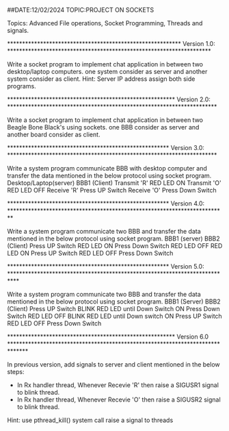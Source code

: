##DATE:12/02/2024      TOPIC:PROJECT ON SOCKETS

Topics: Advanced File operations, Socket Programming, Threads and signals.

********************************************************** Version 1.0: ********************************************************************

Write a socket program to implement chat application in between two desktop/laptop 
computers. one system consider as server and another system consider as client.
Hint: Server IP address assign both side programs.

******************************************************** Version 2.0: **********************************************************************

Write a socket program to implement chat application in between two Beagle Bone Black's 
using sockets. one BBB consider as server and another board consider as client.

****************************************************** Version 3.0: **********************************************************************

Write a system program communicate BBB with desktop computer and transfer the data 
mentioned in the below protocol using socket program.
Desktop/Laptop(server) BBB1 (Client) 
Transmit 'R' RED LED ON 
Transmit 'O' RED LED OFF 
Receive 'R' Press UP Switch 
Receive 'O' Press Down Switch 

****************************************************** Version 4.0: *************************************************************************

Write a system program communicate two BBB and transfer the data mentioned in the 
below protocol using socket program.
BBB1 (server) BBB2 (Client) 
Press UP Switch RED LED ON 
Press Down Switch RED LED OFF 
RED LED ON Press UP Switch 
RED LED OFF Press Down Switch 
 


****************************************************** Version 5.0: ***************************************************************************

Write a system program communicate two BBB and transfer the data mentioned in the 
below protocol using socket program.
BBB1 (Server) BBB2 (Client) 
Press UP Switch BLINK RED LED until Down Switch ON 
Press Down Switch RED LED OFF 
BLINK RED LED until Down switch ON Press UP Switch 
RED LED OFF Press Down Switch 

******************************************************** Version 6.0 ******************************************************************************

In previous version, add signals to server and client mentioned in the below steps:
 - In Rx handler thread, Whenever Recevie 'R' then raise a SIGUSR1 signal to blink thread.
 - In Rx handler thread, Whenever Recevie 'O' then raise a SIGUSR2 signal to blink thread.
 
Hint: use pthread_kill() system call raise a signal to threads
